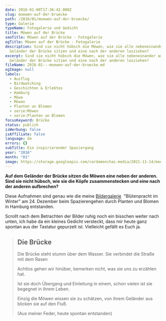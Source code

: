 ```yaml
---
date: 2016-01-08T17:36:42.000Z
slug: moewen-auf-der-bruecke
path: /2016/01/moewen-auf-der-bruecke/
type: Galerie
typeName: Fotogalerie und Gedicht
title: Möwen auf der Brücke
seoTitle: Möwen auf der Brücke - Fotogalerie
ogTitle: Möwen auf der Brücke - Fotogalerie
description: Sind sie nicht hübsch die Möwen, wie sie alle nebeneinander auf dem
  Geländer der Brücke sitzen und eine nach der anderen losziehen?
excerpt: Sind sie nicht hübsch die Möwen, wie sie alle nebeneinander auf dem
  Geländer der Brücke sitzen und eine nach der anderen losziehen?
fileName: 2016-01---moewen-auf-der-bruecke.md
ogImage: null
labels:
  - Ausflug
  - Birdwatching
  - Geschichten & Erlebtes
  - Hamburg
  - Möwe
  - Möwen
  - Planten un Blomen
  - serie:Möwen
  - serie:Planten un Blomen
focusKeyword: Brücke
status: publish
isWerbung: false
isAffiliate: false
language: de
errors: {}
subTitle: Ein inspirierender Spaziergang
year: "2016"
month: "01"
image: https://storage.googleapis.com/cardamonchai-media/2021-11-14/moewen-auf-der-bruecke-imagine-484848_6e6e6e_1154_923/640.webp
---
```


**Auf dem Geländer der Brücke sitzen die Möwen eine neben der anderen. Sind sie nicht hübsch, wie sie die Köpfe zusammenstecken und eine nach der anderen aufbrechen?**

Diese Aufnahmen sind genau wie die meine [Bildergalerie](/2016/01/bluetenpracht-im-winter/)  "Blütenpracht im Winter" am 24. Dezember beim Spazierengehen durch Planten und Blomen in Hamburg entstanden.

Scrollt nach dem Betrachten der Bilder ruhig noch ein bisschen weiter nach unten, ich habe da ein kleines Gedicht versteckt, dass mir heute ganz spontan aus der Tastatur gepurzelt ist. Vielleicht gefällt es Euch ja.

<Gallery name="flickr/annemoewenplantenunblomen2015" />

<blockquote>

## Die Brücke

Die Brücke steht stumm über dem Wasser. Sie verbindet die Straße mit dem Rasen

Achtlos gehen wir hinüber, bemerken nicht, was sie uns zu erzählen hat.

Ist sie doch Übergang und Einleitung in einem, schon vielen ist sie begegnet in ihrem Leben.

Einzig die Möwen wissen sie zu schätzen, von ihrem Geländer aus blicken sie auf den Fluß.

(Aus meiner Feder, heute spontan entstanden)

</blockquote>
